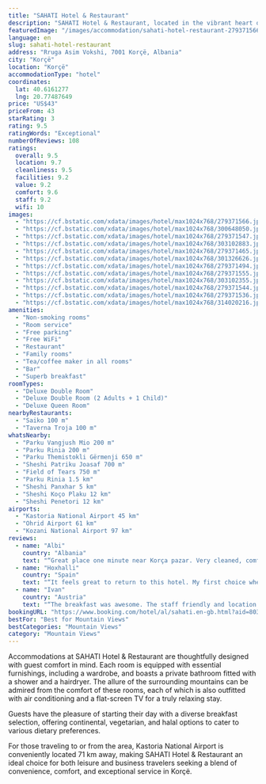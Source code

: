 ```yaml
---
title: "SAHATI Hotel & Restaurant"
description: "SAHATI Hotel & Restaurant, located in the vibrant heart of Korçë, stands out as a beacon of comfort and hospitality, merely a stone's throw away from the serene Ohrid Lake Springs and the historic Monastery Saint Naum."
featuredImage: "/images/accommodation/sahati-hotel-restaurant-279371566.jpg"
language: en
slug: sahati-hotel-restaurant
address: "Rruga Asim Vokshi, 7001 Korçë, Albania"
city: "Korçë"
location: "Korçë"
accommodationType: "hotel"
coordinates:
  lat: 40.6161277
  lng: 20.77487649
price: "US$43"
priceFrom: 43
starRating: 3
rating: 9.5
ratingWords: "Exceptional"
numberOfReviews: 108
ratings:
  overall: 9.5
  location: 9.7
  cleanliness: 9.5
  facilities: 9.2
  value: 9.2
  comfort: 9.6
  staff: 9.2
  wifi: 10
images:
  - "https://cf.bstatic.com/xdata/images/hotel/max1024x768/279371566.jpg?k=b2b2886ecbcee45c8827807e16160eee79cb156239ed1cb6ecc59bf70de9bb34&o=&hp=1"
  - "https://cf.bstatic.com/xdata/images/hotel/max1024x768/300648050.jpg?k=bc16a61b646353f37aed18c2dd5c9b1bf2a48b8daeb2a92cd6d74931e5c53fb7&o=&hp=1"
  - "https://cf.bstatic.com/xdata/images/hotel/max1024x768/279371547.jpg?k=883bfb18c818139e31b3e6b71da4496e6853e81da1b38849871b22f35a7225fa&o=&hp=1"
  - "https://cf.bstatic.com/xdata/images/hotel/max1024x768/303102883.jpg?k=dba4b99e4957b96314e9dc1ddc6945409ab5edeca68ac0c0cc043e45931c75d2&o=&hp=1"
  - "https://cf.bstatic.com/xdata/images/hotel/max1024x768/279371465.jpg?k=e2a5b4d9e5fcfc44a3f67885ca4227f563cf417f6913f95e0c2ca806dec5d987&o=&hp=1"
  - "https://cf.bstatic.com/xdata/images/hotel/max1024x768/301326626.jpg?k=36e75aab992b4d32468981922c755e7f72a19caff1d5a572403c92197c56de97&o=&hp=1"
  - "https://cf.bstatic.com/xdata/images/hotel/max1024x768/279371494.jpg?k=3d3c51578857d61456a79a962e0ac3a887f74280c8c37226974f4e3e011cdecb&o=&hp=1"
  - "https://cf.bstatic.com/xdata/images/hotel/max1024x768/279371555.jpg?k=e4cfd5cf87911a2b50c85a7a24a20a00d3c63cbeb4876f6870d8a308f95df54e&o=&hp=1"
  - "https://cf.bstatic.com/xdata/images/hotel/max1024x768/303102355.jpg?k=0347c60a37abdd4a26b44888b268e22a0218af9217b7320d97a37173ad45aa6b&o=&hp=1"
  - "https://cf.bstatic.com/xdata/images/hotel/max1024x768/279371544.jpg?k=67761ada80659fe613ae5123d44b6866921a57a8300e5a142fb79ca758b0a11b&o=&hp=1"
  - "https://cf.bstatic.com/xdata/images/hotel/max1024x768/279371536.jpg?k=1f49e6ba09632eaa394d37ec3b13488e448d9a8eb07443d414dc61cb5a4065f4&o=&hp=1"
  - "https://cf.bstatic.com/xdata/images/hotel/max1024x768/314020216.jpg?k=274aebb54dad8f17a657a8033ba2ce54635cf92f34b986df2a4ecaaa6875f033&o=&hp=1"
amenities:
  - "Non-smoking rooms"
  - "Room service"
  - "Free parking"
  - "Free WiFi"
  - "Restaurant"
  - "Family rooms"
  - "Tea/coffee maker in all rooms"
  - "Bar"
  - "Superb breakfast"
roomTypes:
  - "Deluxe Double Room"
  - "Deluxe Double Room (2 Adults + 1 Child)"
  - "Deluxe Queen Room"
nearbyRestaurants:
  - "Saiko 100 m"
  - "Taverna Troja 100 m"
whatsNearby:
  - "Parku Vangjush Mio 200 m"
  - "Parku Rinia 200 m"
  - "Parku Themistokli Gërmenji 650 m"
  - "Sheshi Patriku Joasaf 700 m"
  - "Field of Tears 750 m"
  - "Parku Rinia 1.5 km"
  - "Sheshi Panxhar 5 km"
  - "Sheshi Koço Plaku 12 km"
  - "Sheshi Penetori 12 km"
airports:
  - "Kastoria National Airport 45 km"
  - "Ohrid Airport 61 km"
  - "Kozani National Airport 97 km"
reviews:
  - name: "Albi"
    country: "Albania"
    text: "“Great place one minute near Korça pazar. Very cleaned, comfortable and quiet. We are very pleased with the staff. They were very helpful and they had great communication.”"
  - name: "Hoxhalli"
    country: "Spain"
    text: "“It feels great to return to this hotel. My first choice whenever I visit Korca.”"
  - name: "Ivan"
    country: "Austria"
    text: "“The breakfast was awesome. The staff friendly and location perfect”"
bookingURL: "https://www.booking.com/hotel/al/sahati.en-gb.html?aid=8035640"
bestFor: "Best for Mountain Views"
bestCategories: "Mountain Views"
category: "Mountain Views"
---
```


Accommodations at SAHATI Hotel & Restaurant are thoughtfully designed with guest comfort in mind. Each room is equipped with essential furnishings, including a wardrobe, and boasts a private bathroom fitted with a shower and a hairdryer. The allure of the surrounding mountains can be admired from the comfort of these rooms, each of which is also outfitted with air conditioning and a flat-screen TV for a truly relaxing stay.

Guests have the pleasure of starting their day with a diverse breakfast selection, offering continental, vegetarian, and halal options to cater to various dietary preferences.

For those traveling to or from the area, Kastoria National Airport is conveniently located 71 km away, making SAHATI Hotel & Restaurant an ideal choice for both leisure and business travelers seeking a blend of convenience, comfort, and exceptional service in Korçë.